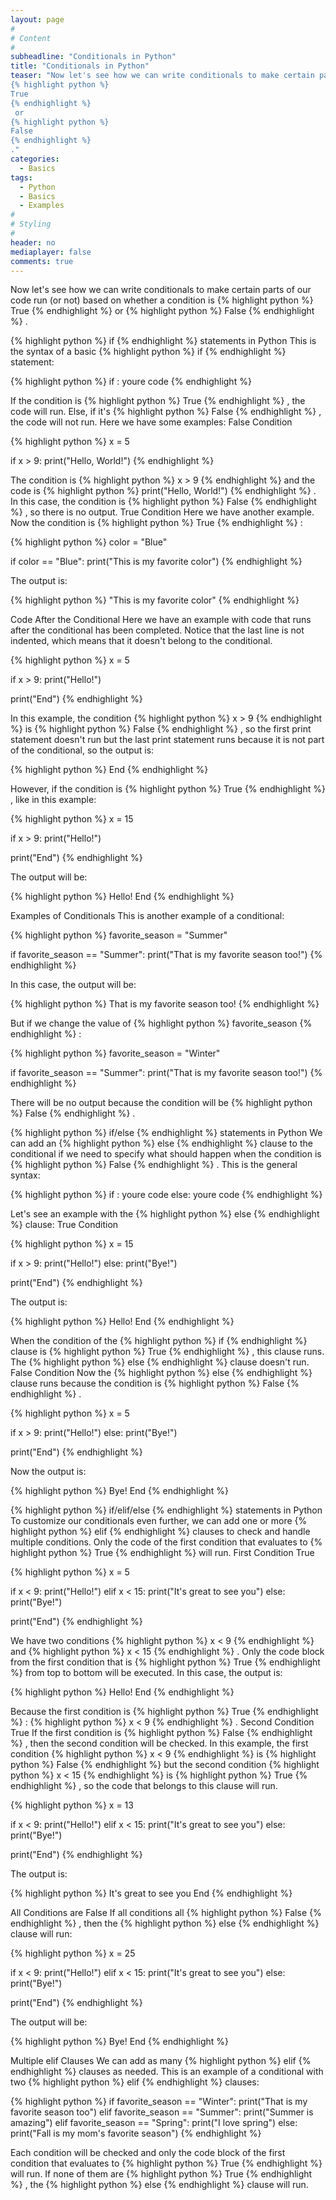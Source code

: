 ```yaml
---
layout: page
#
# Content
#
subheadline: "Conditionals in Python"
title: "Conditionals in Python"
teaser: "Now let's see how we can write conditionals to make certain parts of our code run (or not) based on whether a condition is 
{% highlight python %}
True
{% endhighlight %}
 or 
{% highlight python %}
False
{% endhighlight %}
."
categories:
  - Basics
tags:
  - Python
  - Basics
  - Examples
#
# Styling
#
header: no
mediaplayer: false
comments: true
---
```


Now let's see how we can write conditionals to make certain parts of our code run (or not) based on whether a condition is 
{% highlight python %}
True
{% endhighlight %}
 or 
{% highlight python %}
False
{% endhighlight %}
.

{% highlight python %}
if
{% endhighlight %}
 statements in Python
This is the syntax of a basic 
{% highlight python %}
if
{% endhighlight %}
 statement:

{% highlight python %}
if <condition>:
    youre code
{% endhighlight %}

If the condition is 
{% highlight python %}
True
{% endhighlight %}
, the code will run. Else, if it's 
{% highlight python %}
False
{% endhighlight %}
, the code will not run.
Here we have some examples:
False Condition

{% highlight python %}
x = 5

if x > 9:
    print("Hello, World!")
{% endhighlight %}

The condition is 
{% highlight python %}
x > 9
{% endhighlight %}
 and the code is 
{% highlight python %}
print("Hello, World!")
{% endhighlight %}
. 
In this case, the condition is 
{% highlight python %}
False
{% endhighlight %}
, so there is no output.
True Condition
Here we have another example. Now the condition is 
{% highlight python %}
True
{% endhighlight %}
:

{% highlight python %}
color = "Blue"

if color == "Blue":
    print("This is my favorite color")
{% endhighlight %}

The output is:

{% highlight python %}
"This is my favorite color"
{% endhighlight %}

Code After the Conditional
Here we have an example with code that runs after the conditional has been completed. Notice that the last line is not indented, which means that it doesn't belong to the conditional.

{% highlight python %}
x = 5

if x > 9:
    print("Hello!")

print("End")
{% endhighlight %}

In this example, the condition 
{% highlight python %}
x > 9
{% endhighlight %}
 is 
{% highlight python %}
False
{% endhighlight %}
, so the first print statement doesn't run but the last print statement runs because it is not part of the conditional, so the output is:

{% highlight python %}
End
{% endhighlight %}

However, if the condition is 
{% highlight python %}
True
{% endhighlight %}
, like in this example:

{% highlight python %}
x = 15

if x > 9:
    print("Hello!")

print("End")
{% endhighlight %}

The output will be:

{% highlight python %}
Hello!
End
{% endhighlight %}

Examples of Conditionals
This is another example of a conditional:

{% highlight python %}
favorite_season = "Summer"

if favorite_season == "Summer":
    print("That is my favorite season too!")
{% endhighlight %}

In this case, the output will be:

{% highlight python %}
That is my favorite season too!
{% endhighlight %}

But if we change the value of 
{% highlight python %}
favorite_season
{% endhighlight %}
:

{% highlight python %}
favorite_season = "Winter"

if favorite_season == "Summer":
    print("That is my favorite season too!")
{% endhighlight %}

There will be no output because the condition will be 
{% highlight python %}
False
{% endhighlight %}
.

{% highlight python %}
if/else
{% endhighlight %}
 statements in Python
We can add an 
{% highlight python %}
else
{% endhighlight %}
 clause to the conditional if we need to specify what should happen when the condition is 
{% highlight python %}
False
{% endhighlight %}
.
This is the general syntax:

{% highlight python %}
if <condition>:
    youre code
else:
    youre code
{% endhighlight %}

Let's see an example with the 
{% highlight python %}
else
{% endhighlight %}
 clause:
True Condition

{% highlight python %}
x = 15

if x > 9:
    print("Hello!")
else:
    print("Bye!")

print("End")
{% endhighlight %}

The output is:

{% highlight python %}
Hello!
End
{% endhighlight %}

When the condition of the 
{% highlight python %}
if
{% endhighlight %}
 clause is 
{% highlight python %}
True
{% endhighlight %}
, this clause runs. The 
{% highlight python %}
else
{% endhighlight %}
 clause doesn't run.
False Condition
Now the 
{% highlight python %}
else
{% endhighlight %}
 clause runs because the condition is 
{% highlight python %}
False
{% endhighlight %}
.

{% highlight python %}
x = 5

if x > 9:
    print("Hello!")
else:
    print("Bye!")

print("End")
{% endhighlight %}

Now the output is:

{% highlight python %}
Bye!
End
{% endhighlight %}


{% highlight python %}
if/elif/else
{% endhighlight %}
 statements in Python
To customize our conditionals even further, we can add one or more 
{% highlight python %}
elif
{% endhighlight %}
 clauses to check and handle multiple conditions. Only the code of the first condition that evaluates to 
{% highlight python %}
True
{% endhighlight %}
 will run. 
First Condition True

{% highlight python %}
x = 5

if x < 9:
    print("Hello!")
elif x < 15:
    print("It's great to see you")
else:
    print("Bye!")

print("End")
{% endhighlight %}

We have two conditions 
{% highlight python %}
x < 9
{% endhighlight %}
 and 
{% highlight python %}
x < 15
{% endhighlight %}
. Only the code block from the first condition that is 
{% highlight python %}
True
{% endhighlight %}
 from top to bottom will be executed.
In this case, the output is:

{% highlight python %}
Hello!
End
{% endhighlight %}

Because the first condition is 
{% highlight python %}
True
{% endhighlight %}
: 
{% highlight python %}
x < 9
{% endhighlight %}
.
Second Condition True
If the first condition is 
{% highlight python %}
False
{% endhighlight %}
, then the second condition will be checked. 
In this example, the first condition 
{% highlight python %}
x < 9
{% endhighlight %}
 is 
{% highlight python %}
False
{% endhighlight %}
 but the second condition 
{% highlight python %}
x < 15
{% endhighlight %}
 is 
{% highlight python %}
True
{% endhighlight %}
, so the code that belongs to this clause will run.

{% highlight python %}
x = 13

if x < 9:
    print("Hello!")
elif x < 15:
    print("It's great to see you")
else:
    print("Bye!")

print("End")
{% endhighlight %}

The output is:

{% highlight python %}
It's great to see you
End
{% endhighlight %}

All Conditions are False
If all conditions all 
{% highlight python %}
False
{% endhighlight %}
, then the 
{% highlight python %}
else
{% endhighlight %}
 clause will run:

{% highlight python %}
x = 25

if x < 9:
    print("Hello!")
elif x < 15:
    print("It's great to see you")
else:
    print("Bye!")

print("End")
{% endhighlight %}

The output will be:

{% highlight python %}
Bye!
End
{% endhighlight %}

Multiple elif Clauses
We can add as many 
{% highlight python %}
elif
{% endhighlight %}
 clauses as needed. This is an example of a conditional with two 
{% highlight python %}
elif
{% endhighlight %}
 clauses:

{% highlight python %}
if favorite_season == "Winter":
    print("That is my favorite season too")
elif favorite_season == "Summer":
    print("Summer is amazing")
elif favorite_season == "Spring":
    print("I love spring")
else:
    print("Fall is my mom's favorite season")
{% endhighlight %}

Each condition will be checked and only the code block of the first condition that evaluates to 
{% highlight python %}
True
{% endhighlight %}
 will run. If none of them are 
{% highlight python %}
True
{% endhighlight %}
, the 
{% highlight python %}
else
{% endhighlight %}
 clause will run.
